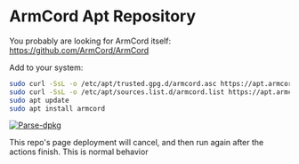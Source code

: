 # ArmCord Apt Repository

You probably are looking for ArmCord itself: <https://github.com/ArmCord/ArmCord>

Add to your system:

```bash
sudo curl -SsL -o /etc/apt/trusted.gpg.d/armcord.asc https://apt.armcord.app/key.asc
sudo curl -SsL -o /etc/apt/sources.list.d/armcord.list https://apt.armcord.app/armcord.list
sudo apt update
sudo apt install armcord
```

[![Parse-dpkg](https://github.com/ArmCord/apt-repo/actions/workflows/dpkg.yml/badge.svg)](https://github.com/ArmCord/apt-repo/actions/workflows/dpkg.yml)

This repo's page deployment will cancel, and then run again after the actions finish. This is normal behavior
